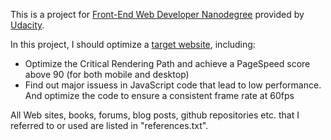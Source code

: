 This is a project for [Front-End Web Developer Nanodegree](https://www.udacity.com/course/nd001) provided by [Udacity](https://www.udacity.com). 

In this project, I should optimize a [target website](https://github.com/udacity/frontend-nanodegree-mobile-portfolio), including:

* Optimize the Critical Rendering Path and achieve a PageSpeed score above 90 (for both mobile and desktop)
* Find out major issuess in JavaScript code that lead to low performance. And optimize the code to ensure a consistent frame rate at 60fps

All Web sites, books, forums, blog posts, github repositories etc. that I referred to or used are listed in "references.txt". 
